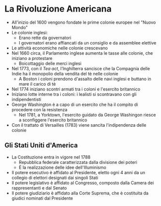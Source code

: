 # La Rivoluzione Americana

- All'inizio del 1600 vengono fondate le prime colonie europee nel "Nuovo Mondo"
- Le colonie inglesi:
	- Erano rette da governatori
	- I governatori erano affiancati da un consiglio e da assemblee elettive
- Le attività economiche nelle colonie crescevano
- Nel 1660 circa, il Parlamento inglese aumenta le tasse alle colonie, che iniziano a protestare
	- Boicottaggio delle merci inglesi
- Nel 1773, con il *Tea act*, l'Inghilterra sancisce che la Compagnia delle Indie ha il monopolio della vendita del tè nelle colonie
	- A Boston i coloni prendono d'assalto delle navi inglesi e buttano in mare il carico di tè
- Nel 1774 iniziano scontri armati tra i coloni e l'esercito britannico
- Iniziano lotte interne tra i coloni: i lealisti si scontravano con gli indipendentisti
- George Washington è a capo di un esercito che ha il compito di procedere con la resistenza
	- Nel 1781, a Yorktown, l'esercito guidato da George Washingon riesce a sconfiggere l'esercito britannico
- Con il trattato di Versailles (1783) viene sancita l'indipendenza delle colonie

## Gli Stati Uniti d'America

- La Costituzione entra in vigore nel 1788
	- Repubblica federale caratterizzata dalla divisione dei poteri
	- È la realizzazione delle idee dell'Illuminismo
- Il potere esecutivo è affidato al Presidente, eletto ogni 4 anni da un collegio di elettori designati dai singoli Stati
- Il potere legislativo è affidato al Congresso, composto dalla Camera dei rappresentanti e dal Senato
- Il potere giudiziario è affidato alla Corte Suprema, che è costituita da giudici nominati dal Presidente